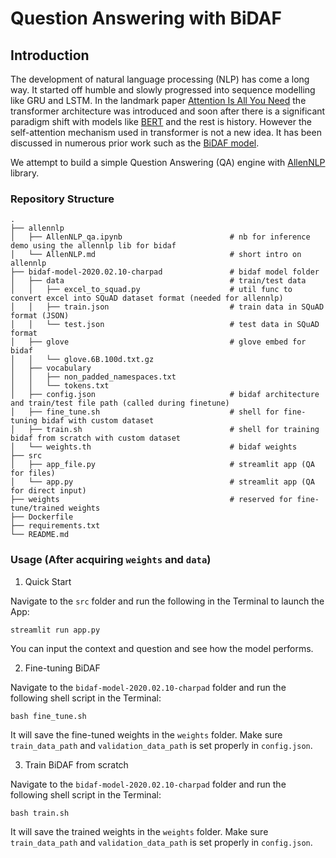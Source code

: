 # Question Answering with BiDAF

## Introduction

The development of natural language processing (NLP) has come a long way. It started off humble and slowly progressed into sequence modelling like GRU and LSTM. In the landmark paper [Attention Is All You Need][1] the transformer architecture was introduced and soon after there is a significant paradigm shift with models like [BERT][2] and the rest is history. However the self-attention mechanism used in transformer is not a new idea. It has been discussed in numerous prior work such as the [BiDAF model][3].                 

We attempt to build a simple Question Answering (QA) engine with [AllenNLP][4] library.               

### Repository Structure

```
.
├── allennlp
│   ├── AllenNLP_qa.ipynb                        # nb for inference demo using the allennlp lib for bidaf
│   └── AllenNLP.md                              # short intro on allennlp
├── bidaf-model-2020.02.10-charpad               # bidaf model folder
│   ├── data                                     # train/test data
│   │   ├── excel_to_squad.py                    # util func to convert excel into SQuAD dataset format (needed for allennlp)
│   │   ├── train.json                           # train data in SQuAD format (JSON)
│   │   └── test.json                            # test data in SQuAD format
│   ├── glove                                    # glove embed for bidaf
│   │   └── glove.6B.100d.txt.gz                 
│   ├── vocabulary
│   │   ├── non_padded_namespaces.txt  
│   │   └── tokens.txt
│   ├── config.json                              # bidaf architecture and train/test file path (called during finetune)
│   ├── fine_tune.sh                             # shell for fine-tuning bidaf with custom dataset
│   ├── train.sh                                 # shell for training bidaf from scratch with custom dataset
│   └── weights.th                               # bidaf weights
├── src                             
│   ├── app_file.py                              # streamlit app (QA for files)
│   └── app.py                                   # streamlit app (QA for direct input)
├── weights                                      # reserved for fine-tune/trained weights
├── Dockerfile
├── requirements.txt
└── README.md
```

### Usage (After acquiring `weights` and `data`)               

1. Quick Start             

Navigate to the `src` folder and run the following in the Terminal to launch the App:

```
streamlit run app.py
```
You can input the context and question and see how the model performs.

2. Fine-tuning BiDAF         

Navigate to the `bidaf-model-2020.02.10-charpad` folder and run the following shell script in the Terminal:

```
bash fine_tune.sh
```
It will save the fine-tuned weights in the `weights` folder. Make sure `train_data_path` and `validation_data_path` is set properly in `config.json`.

3. Train BiDAF from scratch        

Navigate to the `bidaf-model-2020.02.10-charpad` folder and run the following shell script in the Terminal:

```
bash train.sh
```
It will save the trained weights in the `weights` folder. Make sure `train_data_path` and `validation_data_path` is set properly in `config.json`.


[1]: https://arxiv.org/abs/1706.03762
[2]: https://arxiv.org/abs/1810.04805
[3]: https://arxiv.org/abs/1611.01603
[4]: https://allennlp.org/
